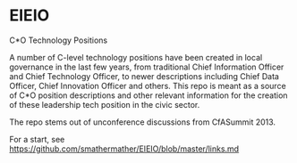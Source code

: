 EIEIO
=====

C*O Technology Positions

A number of C-level technology positions have been created in local governance in the last few years, from traditional Chief Information Officer and Chief Technology Officer, to newer descriptions including Chief Data Officer, Chief Innovation Officer and others.  This repo is meant as a source of C*O position descriptions and other relevant information for the creation of these leadership tech position in the civic sector.

The repo stems out of unconference discussions from CfASummit 2013.

For a start, see https://github.com/smathermather/EIEIO/blob/master/links.md

